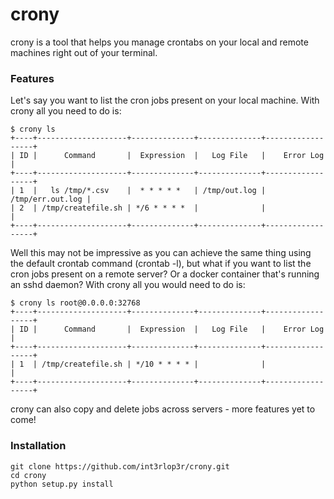 # crony
crony is a tool that helps you manage crontabs on your local and remote 
machines right out of your terminal.

### Features

Let's say you want to list the cron jobs present on your local machine. With
crony all you need to do is:

    $ crony ls
    +----+--------------------+--------------+--------------+------------------+
    | ID |      Command       |  Expression  |   Log File   |    Error Log     |
    +----+--------------------+--------------+--------------+------------------+
    | 1  |   ls /tmp/*.csv    |  * * * * *   | /tmp/out.log | /tmp/err.out.log |
    | 2  | /tmp/createfile.sh | */6 * * * *  |              |                  |
    +----+--------------------+--------------+--------------+------------------+

Well this may not be impressive as you can achieve the same thing using the
default crontab command (crontab -l), but what if you want to list the cron jobs
present on a remote server? Or a docker container that's running an
sshd daemon? With crony all you would need to do is:

    $ crony ls root@0.0.0.0:32768 
    +----+--------------------+--------------+--------------+------------------+
    | ID |      Command       |  Expression  |   Log File   |    Error Log     |
    +----+--------------------+--------------+--------------+------------------+
    | 1  | /tmp/createfile.sh | */10 * * * * |              |                  |
    +----+--------------------+--------------+--------------+------------------+

crony can also copy and delete jobs across servers - more features yet to come!

### Installation

    git clone https://github.com/int3rlop3r/crony.git
    cd crony
    python setup.py install
